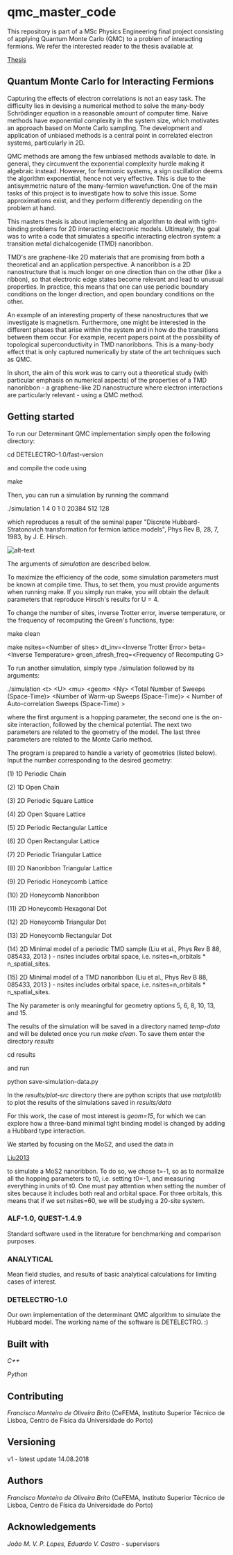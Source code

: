# qmc_master_code

This repository is part of a MSc Physics Engineering final project consisting of applying Quantum Monte Carlo (QMC) to a problem of interacting fermions. We refer the interested reader to the thesis available at

[Thesis](https://github.com/fmonteir/qmc_master_thesis/blob/master/thesis/thesis.pdf)

## Quantum Monte Carlo for Interacting Fermions

Capturing the effects of electron correlations is not an easy task. The difficulty lies in devising a numerical method to solve the many-body Schrödinger equation in a reasonable amount of computer time. Naive methods have exponential complexity in the system size, which motivates an approach based on Monte Carlo sampling. The development and application of unbiased methods is a central point in correlated electron systems, particularly in 2D.

QMC methods are among the few unbiased methods available to date. In general, they circumvent the exponential complexity hurdle making it algebraic instead. However, for fermionic systems, a sign oscillation deems the algorithm exponential, hence not very effective. This is due to the antisymmetric nature of the many-fermion wavefunction. One of the main tasks of this project is to investigate how to solve this issue. Some approximations exist, and they perform differently depending on the problem at hand.

This masters thesis is about implementing an algorithm to deal with tight-binding problems for 2D interacting electronic models. Ultimately, the goal was to write a code that simulates a specific interacting electron system: a transition metal dichalcogenide (TMD) nanoribbon.

TMD's are graphene-like 2D materials that are promising from both a theoretical and an application perspective. A nanoribbon is a 2D  nanostructure that is much longer on one direction than on the other (like a ribbon), so that electronic edge states become relevant and lead to unusual properties. In practice, this means that one can use periodic boundary conditions on the longer direction, and open boundary conditions on the other.

An example of an interesting property of these nanostructures that we investigate is magnetism. Furthermore, one might be interested in the different phases that arise within the system and in how do the transitions between them occur. For example, recent papers point at the possibility of topological superconductivity in TMD nanoribbons. This is a many-body effect that is only captured numerically by state of the art techniques such as QMC.

In short, the aim of this work was to carry out a theoretical study (with particular emphasis on numerical aspects) of the properties of a TMD nanoribbon - a graphene-like 2D nanostructure where electron interactions are particularly relevant - using a QMC method.

## Getting started

To run our Determinant QMC implementation simply open the following directory:


cd DETELECTRO-1.0/fast-version


and compile the code using


make


Then, you can run a simulation by running the command


./simulation 1 4 0 1 0 20384 512 128


which reproduces a result of the seminal paper "Discrete Hubbard-Stratonovich transformation for fermion lattice models", Phys Rev B, 28, 7, 1983, by J. E. Hirsch.

![alt-text][hirsch]

[hirsch]: https://github.com/fmonteir/qmc_master_code/blob/master/DETELECTRO-1.0/hirsch-reproduce.png

The arguments of *simulation* are described below.

To maximize the efficiency of the code, some simulation parameters must be known at compile time. Thus, to set them, you must provide arguments when running make. If you simply run make, you will obtain the default parameters that reproduce Hirsch's results for U = 4.


To change the number of sites, inverse Trotter error, inverse temperature, or the frequency of recomputing the Green's functions, type:


make clean


make nsites=\<Number of sites\> dt_inv=\<Inverse Trotter Error\> beta=\<Inverse Temperature\> green_afresh_freq=\<Frequency of Recomputing G\>


To run another simulation, simply type ./simulation followed by its arguments:


./simulation \<t\> \<U\> \<mu\> \<geom\> \<Ny\> \<Total Number of Sweeps (Space-Time)\> \<Number of Warm-up Sweeps (Space-Time)\>  \< Number of Auto-correlation Sweeps (Space-Time) \>

where the first argument is a hopping parameter, the second one is the on-site interaction, followed by the chemical potential. The next two parameters are related to the geometry of the model.
The last three parameters are related to the Monte Carlo method.


The program is prepared to handle a variety of geometries (listed below).
Input the number corresponding to the desired geometry:


(1)		  1D Periodic Chain

(2) 		1D Open Chain

(3) 		2D Periodic Square Lattice

(4) 		2D Open Square Lattice

(5) 		2D Periodic Rectangular Lattice

(6) 		2D Open Rectangular Lattice

(7) 		2D Periodic Triangular Lattice

(8) 		2D Nanoribbon Triangular Lattice

(9) 		2D Periodic Honeycomb Lattice

(10)		2D Honeycomb Nanoribbon

(11)		2D Honeycomb Hexagonal Dot

(12)		2D Honeycomb Triangular Dot

(13)		2D Honeycomb Rectangular Dot

(14)		2D Minimal model of a periodic TMD sample (Liu et al., Phys Rev B 88, 085433, 2013 ) - nsites includes orbital space, i.e. nsites=n_orbitals * n_spatial_sites.

(15)		2D Minimal model of a TMD nanoribbon (Liu et al., Phys Rev B 88, 085433, 2013 ) - nsites includes orbital space, i.e. nsites=n_orbitals * n_spatial_sites.

The Ny parameter is only meaningful for geometry options 5, 6, 8, 10, 13, and 15.

The results of the simulation will be saved in a directory named _temp-data_
and will be deleted once you run _make clean_. To save them enter the directory
_results_


cd results


and run


python save-simulation-data.py


In the _results/plot-src_ directory there are python scripts that use *matplotlib*
to plot the results of the simulations saved in _results/data_

For this work, the case of most interest is _geom=15_, for which we can explore how a three-band
minimal tight binding model is changed by adding a Hubbard type interaction.

We started by focusing on the MoS2, and used the data in

[Liu2013](https://github.com/fmonteir/msc_references/blob/master/references/tmd/Liu2013.pdf)

to simulate a MoS2 nanoribbon. To do so, we chose t=-1, so as to normalize all the
hopping parameters to t0, i.e. setting t0=-1, and measuring everything in units of
t0.
One must pay attention when setting the number of sites because it includes both
real and orbital space. For three orbitals, this means that if we set nsites=60,
we will be studying a 20-site system.

### ALF-1.0, QUEST-1.4.9

Standard software used in the literature for benchmarking and comparison purposes.

### ANALYTICAL

Mean field studies, and results of basic analytical calculations for limiting cases of interest.

### DETELECTRO-1.0

Our own implementation of the determinant QMC algorithm to simulate the Hubbard model. The working name of the software is DETELECTRO. :)

## Built with

*C++*

*Python*

## Contributing

*Francisco Monteiro de Oliveira Brito* (CeFEMA, Instituto Superior Técnico de Lisboa, Centro de Física da Universidade do Porto)

## Versioning

v1 - latest update 14.08.2018

## Authors

*Francisco Monteiro de Oliveira Brito* (CeFEMA, Instituto Superior Técnico de Lisboa, Centro de Física da Universidade do Porto)

## Acknowledgements

*João M. V. P. Lopes, Eduardo V. Castro* - supervisors
